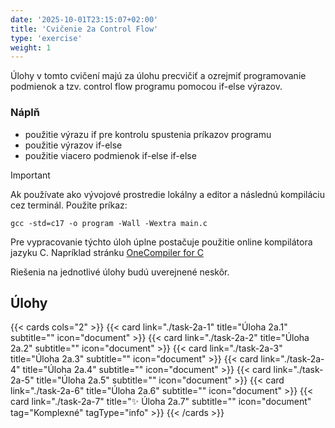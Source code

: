 ```yaml
---
date: '2025-10-01T23:15:07+02:00'
title: 'Cvičenie 2a Control Flow'
type: 'exercise'
weight: 1
---
```


Úlohy v tomto cvičení majú za úlohu precvičiť a ozrejmiť programovanie podmienok a tzv. control flow programu pomocou
if-else výrazov.

### Náplň

- použitie výrazu if pre kontrolu spustenia príkazov programu
- použitie výrazov if-else
- použitie viacero podmienok if-else if-else

> [!IMPORTANT]
> Ak používate ako vývojové prostredie lokálny a editor a následnú kompiláciu cez terminál. Použite príkaz:
> ```shell
> gcc -std=c17 -o program -Wall -Wextra main.c
> ```

Pre vypracovanie týchto úloh úplne postačuje použitie online kompilátora jazyku C. Napríklad
stránku [OneCompiler for C](https://onecompiler.com/c)

Riešenia na jednotlivé úlohy budú uverejnené neskôr.

## Úlohy

{{< cards cols="2" >}}
{{< card link="./task-2a-1" title="Úloha 2a.1" subtitle="" icon="document" >}}
{{< card link="./task-2a-2" title="Úloha 2a.2" subtitle="" icon="document" >}}
{{< card link="./task-2a-3" title="Úloha 2a.3" subtitle="" icon="document" >}}
{{< card link="./task-2a-4" title="Úloha 2a.4" subtitle="" icon="document" >}}
{{< card link="./task-2a-5" title="Úloha 2a.5" subtitle="" icon="document" >}}
{{< card link="./task-2a-6" title="Úloha 2a.6" subtitle="" icon="document" >}}
{{< card link="./task-2a-7" title="✨ Úloha 2a.7" subtitle="" icon="document" tag="Komplexné" tagType="info" >}}
{{< /cards >}}
